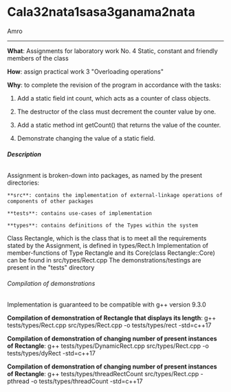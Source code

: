 # Cala32nata1sasa3ganama2nata
Amro
****
 
**What**: Assignments for laboratory work No. 4 Static, constant and friendly members of the class

**How**: assign practical work 3 "Overloading operations"

**Why**: to complete the revision of the program in accordance with the tasks:
1. Add a static field int count, which acts as a counter of class objects.  

2. The destructor of the class must decrement the counter value by one.

3. Add a static method int getCount() that returns the value of the counter.  

4. Demonstrate changing the value of a static field.

###### **Description**
Assignment is broken-down into packages, as named by the present directories:
   
    **src**: contains the implementation of external-linkage operations of components of other packages

    **tests**: contains use-cases of implementation

    **types**: contains definitions of the Types within the system

Class Rectangle, which is the class that is to meet all the requirements stated by the Assignment, is defined in types/Rect.h
Implementation of member-functions of Type Rectangle and its Core(class Rectangle::Core) can be found in src/types/Rect.cpp
The demonstrations/testings are present in the "tests" directory

###### Compilation of demonstrations
Implementation is guaranteed to be compatible with g++ version 9.3.0

**Compilation of demonstration of Rectangle that displays its length**:
    g++ tests/types/Rect.cpp src/types/Rect.cpp -o tests/types/rect -std=c++17

**Compilation of demonstration of changing number of present instances of Rectangle**:
    g++ tests/types/DynamicRect.cpp src/types/Rect.cpp -o tests/types/dyRect -std=c++17

**Compilation of demonstration of changing number of present instances of Rectangle**:
    g++ tests/types/threadRectCount src/types/Rect.cpp -pthread -o tests/types/threadCount -std=c++17
